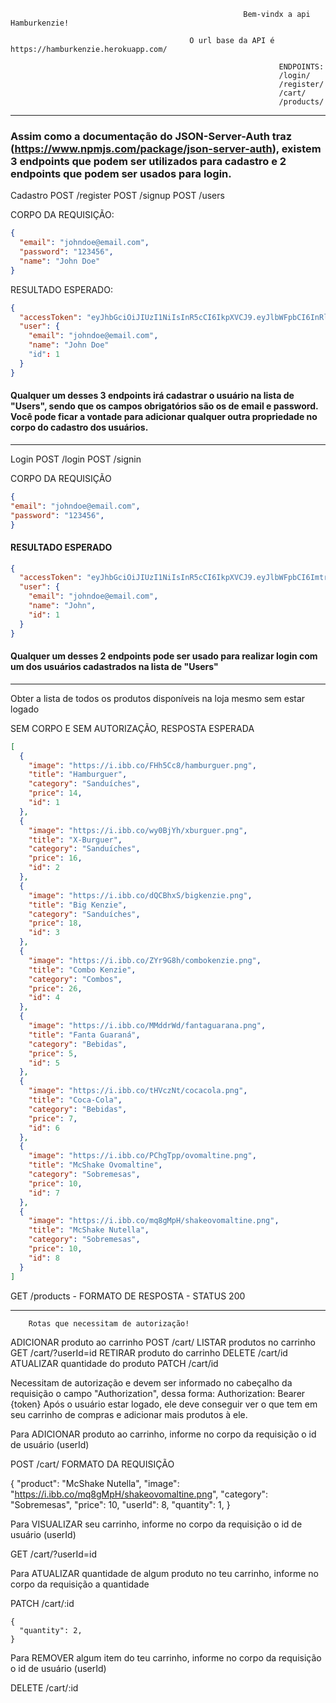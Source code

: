                                                         Bem-vindx a api Hamburkenzie!

                                            O url base da API é https://hamburkenzie.herokuapp.com/

                                                                ENDPOINTS:
                                                                /login/
                                                                /register/
                                                                /cart/
                                                                /products/


____________________________________________________________________________________________________________________________________________________________

### Assim como a documentação do JSON-Server-Auth traz (https://www.npmjs.com/package/json-server-auth), existem 3 endpoints que podem ser utilizados para cadastro e 2 endpoints que podem ser usados para login.

Cadastro
POST /register
POST /signup
POST /users

CORPO DA REQUISIÇÃO:

```json 
{
  "email": "johndoe@email.com",
  "password": "123456",
  "name": "John Doe"
}
```

RESULTADO ESPERADO:
```json 
{
  "accessToken": "eyJhbGciOiJIUzI1NiIsInR5cCI6IkpXVCJ9.eyJlbWFpbCI6InRlc3RlQG9paS5jb20iLCJpYXQiOjE2MzYzMTgzNTgsImV4cCI6MTYzNjMyMTk1OCwic3ViIjoiNSJ9.lfhWHqUMz7T2R2i-IATV6YEyKA6-dITIBUEEwACFByY",
  "user": {
    "email": "johndoe@email.com",
    "name": "John Doe"
    "id": 1
  }
}
```

#### Qualquer um desses 3 endpoints irá cadastrar o usuário na lista de "Users", sendo que os campos obrigatórios são os de email e password. Você pode ficar a vontade para adicionar qualquer outra propriedade no corpo do cadastro dos usuários.

_____________________________________________________________________________________________________________________________________________________________

Login
POST /login
POST /signin

CORPO DA REQUISIÇÃO
```json 
{
"email": "johndoe@email.com",
"password": "123456",
}
```
#### RESULTADO ESPERADO
```json 
{
  "accessToken": "eyJhbGciOiJIUzI1NiIsInR5cCI6IkpXVCJ9.eyJlbWFpbCI6Imtra0Bra2suY29tIiwiaWF0IjoxNjM2MzE4OTI2LCJleHAiOjE2MzYzMjI1MjYsInN1YiI6IjYifQ.5ig3xQkws3FW83F4pOPM-vo_Ptw2WxjynhbT9gp9j8E",
  "user": {
    "email": "johndoe@email.com",
    "name": "John",
    "id": 1
  }
}
```
#### Qualquer um desses 2 endpoints pode ser usado para realizar login com um dos usuários cadastrados na lista de "Users"


____________________________________________________________________________________________________________________________________________________________

Obter a lista de todos os produtos disponíveis na loja mesmo sem estar logado

SEM CORPO E SEM AUTORIZAÇÃO,
RESPOSTA ESPERADA
```json 
[
  {
    "image": "https://i.ibb.co/FHh5Cc8/hamburguer.png",
    "title": "Hamburguer",
    "category": "Sanduíches",
    "price": 14,
    "id": 1
  },
  {
    "image": "https://i.ibb.co/wy0BjYh/xburguer.png",
    "title": "X-Burguer",
    "category": "Sanduíches",
    "price": 16,
    "id": 2
  },
  {
    "image": "https://i.ibb.co/dQCBhxS/bigkenzie.png",
    "title": "Big Kenzie",
    "category": "Sanduíches",
    "price": 18,
    "id": 3
  },
  {
    "image": "https://i.ibb.co/ZYr9G8h/combokenzie.png",
    "title": "Combo Kenzie",
    "category": "Combos",
    "price": 26,
    "id": 4
  },
  {
    "image": "https://i.ibb.co/MMddrWd/fantaguarana.png",
    "title": "Fanta Guaraná",
    "category": "Bebidas",
    "price": 5,
    "id": 5
  },
  {
    "image": "https://i.ibb.co/tHVczNt/cocacola.png",
    "title": "Coca-Cola",
    "category": "Bebidas",
    "price": 7,
    "id": 6
  },
  {
    "image": "https://i.ibb.co/PChgTpp/ovomaltine.png",
    "title": "McShake Ovomaltine",
    "category": "Sobremesas",
    "price": 10,
    "id": 7
  },
  {
    "image": "https://i.ibb.co/mq8gMpH/shakeovomaltine.png",
    "title": "McShake Nutella",
    "category": "Sobremesas",
    "price": 10,
    "id": 8
  }
]
```
GET /products - FORMATO DE RESPOSTA - STATUS 200

____________________________________________________________________________________________________________________________________________________________

        Rotas que necessitam de autorização!

ADICIONAR produto ao carrinho           POST     /cart/
LISTAR produtos no carrinho             GET      /cart/?userId=id
RETIRAR produto do carrinho             DELETE   /cart/id
ATUALIZAR quantidade do produto         PATCH    /cart/id     


Necessitam de autorização e devem ser informado no cabeçalho da requisição o campo "Authorization", dessa forma:
Authorization: Bearer {token}
Após o usuário estar logado, ele deve conseguir ver o que tem em seu carrinho de compras e adicionar mais produtos à ele.


Para ADICIONAR produto ao carrinho, informe no corpo da requisição o id de usuário (userId)

POST /cart/   FORMATO DA REQUISIÇÃO

{
     "product": "McShake Nutella",
      "image": "https://i.ibb.co/mq8gMpH/shakeovomaltine.png",
      "category": "Sobremesas",
      "price": 10,
      "userId": 8,
      "quantity": 1,
    }

Para VISUALIZAR seu carrinho, informe no corpo da requisição o id de usuário (userId)

GET /cart/?userId=id

Para ATUALIZAR quantidade de algum produto no teu carrinho, informe no corpo da requisição a quantidade

PATCH /cart/:id

    {
      "quantity": 2,
    }


Para REMOVER algum item do teu carrinho, informe no corpo da requisição o id de usuário (userId)

DELETE /cart/:id  
